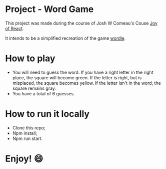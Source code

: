 # Project - Word Game

This project was made during the course of Josh W Comeau's Couse [Joy of React](https://www.joyofreact.com/).

It intends to be a simplified recreation of the game [wordle](https://www.nytimes.com/games/wordle/index.html).

# How to play
- You will need to guess the word. If you have a right letter in the right place, the square will become green. If the letter is right, but is misplaced, the square becomes yellow. If the letter isn't in the word, the square remains gray.
- You have a total of 6 guesses.

# How to run it locally

 - Clone this repo;
 - Npm install;
 - Npm run start.

# Enjoy! 😄

